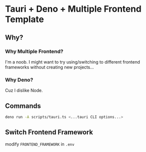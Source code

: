 # Tauri + Deno + Multiple Frontend Template

## Why?

### Why Multiple Frontend?

I'm a noob. I might want to try using/switching to different frontend frameworks without creating new projects...


### Why Deno?

Cuz I dislike Node.


## Commands

```sh
deno run -A scripts/tauri.ts <...tauri CLI options...>
```

## Switch Frontend Framework

modify `FRONTEND_FRAMEWORK` in `.env`


